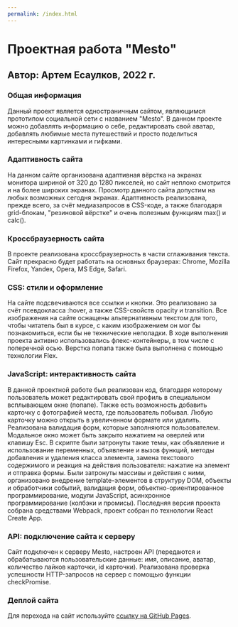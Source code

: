```yaml
---
permalink: /index.html
---
```


# Проектная работа "Mesto"

## Автор: Артем Есаулков, 2022 г.

### Общая информация
Данный проект является одностраничным сайтом, являющимся прототипом социальной сети с названием "Mesto". В данном проекте можно добавлять информацию о себе, редактировать свой аватар, добавлять любимые места путешествий и просто поделиться интересными картинками и гифками.

### Адаптивность сайта
На данном сайте организована адаптивная вёрстка на экранах монитора шириной от 320 до 1280 пикселей, но сайт неплохо смотрится и на более широких экранах. Просмотр данного сайта допустим на любых возможных сегодня экранах. Адаптивность реализована, прежде всего, за счёт медиазапросов в CSS-коде, а также благодаря grid-блокам, "резиновой вёрстке" и очень полезным функциям max() и calc().

### Кроссбраузерность сайта
В проекте реализована кроссбраузерность в части сглаживания текста. Сайт прекрасно будет работать на основных браузерах: Chrome, Mozilla Firefox, Yandex, Opera, MS Edge, Safari.

### CSS: стили и оформление
На сайте подсвечиваются все ссылки и кнопки. Это реализовано за счёт псевдокласса :hover, а также CSS-свойств opacity и transition. 
Все изображения на сайте оснащены альтернативным текстом для того, чтобы читатель был в курсе, с каким изображением он мог бы познакомиться, если бы не технические неполадки.
В ходе выполнения проекта активно использовались флекс-контейнеры, в том числе с поперечной осью. Верстка попапа также была выполнена с помощью технологии Flex.

### JavaScript: интерактивность сайта
В данной проектной работе был реализован код, благодаря которому пользователь может редактировать свой профиль в специальном всплывающем окне (попапе). Также есть возможность добавить карточку с фотографией места, где пользователь побывал. Любую карточку можно открыть в увеличенном формате или удалить. Реализована валидация форм, которые заполняются пользователем. Модальное окно может быть закрыто нажатием на оверлей или клавишу Esc. В скрипте были затронуты такие темы, как объявление и использование переменных, объявление и вызов функций, методы добавления и удаления класса элемента, замена текстового содержимого и реакция на действия пользователя: нажатие на элемент и отправка формы. Были затронуты массивы и действия с ними, организовано внедрение template-элементов в структуру DOM, объекты и обработчики событий, валидация форм, объектно-ориентированное программирование, модули JavaScript, асинхронное программирование (колбэки и промисы). Последняя версия проекта собрана средствами Webpack, проект собран по технологии React Create App.

### API: подключение сайта к серверу
Сайт подключен к серверу Mesto, настроен API (передаются и обрабатываются пользовательские данные: имя, описание, аватар, количество лайков карточки, id карточки). Реализована проверка успешности HTTP-запросов на сервер с помощью функции checkPromise. 

### Деплой сайта
Для перехода на сайт используйте [ссылку на GitHub Pages](https://artem-esaulkov.github.io/mesto-react/).